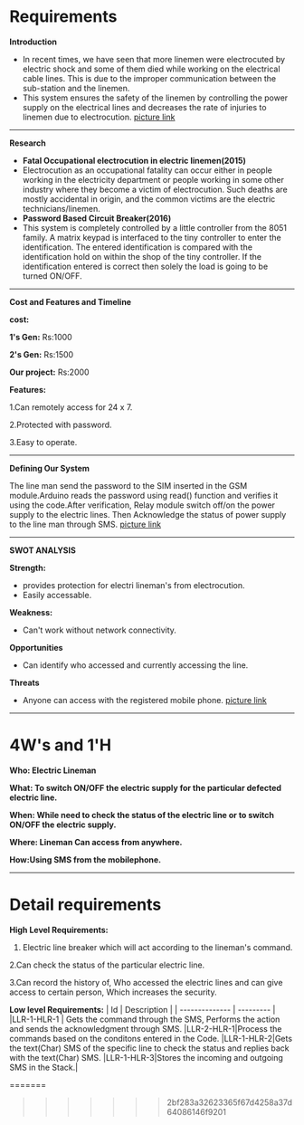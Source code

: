 
# **Requirements**

**Introduction**

- In recent times, we have seen that more linemen were electrocuted by electric shock and some of them died while working on the electrical cable lines. This is due to the improper communication between the sub-station and the linemen.
- This system ensures the safety of the linemen by controlling the power supply on the electrical lines and decreases the rate of injuries to linemen due to electrocution.
[picture link](https://www.google.com/imgres?imgurl=https%3A%2F%2Fhacksterio.s3.amazonaws.com%2Fuploads%2Fattachments%2F294045%2Fgsm-based-home-automation-system-circuit-diagram_vJAuQxqAl0.gif&imgrefurl=https%3A%2F%2Fcreate.arduino.cc%2Fprojecthub%2Fbrink-io%2Fgsm-based-home-automation-fe5e57&tbnid=vtwGJXn7Up6SnM&vet=12ahUKEwjA__SW4KH0AhVbi9gFHYkZD-sQMygPegUIARDMAQ..i&docid=_4yQ3LCW-Dcm8M&w=954&h=637&itg=1&q=electric%20line%20breaker%20using%20ardiuno%20and%20gsm%20module&ved=2ahUKEwjA__SW4KH0AhVbi9gFHYkZD-sQMygPegUIARDMAQ)
****
**Research**

- **Fatal Occupational electrocution in electric linemen(2015)**
- 
    Electrocution as an occupational fatality can occur either in people working in the electricity department or people working in some other industry where they become a victim of electrocution. Such deaths are mostly accidental in origin, and the common victims are the electric technicians/linemen.
- **Password Based Circuit Breaker(2016)**
- 
     This system is completely controlled by a little controller from the 8051 family. A matrix keypad is interfaced to the tiny controller to enter the identification. The entered identification is compared with the identification hold on within the shop of the tiny controller. If the identification entered is correct then solely the load is going to be turned ON/OFF.
****
**Cost and Features and Timeline**

**cost:** 

**1&#39;s Gen:** Rs:1000

**2&#39;s Gen:** Rs:1500

**Our project:** Rs:2000

**Features:**

1.Can remotely access for 24 x 7.

2.Protected with password.

3.Easy to operate.
****
**Defining Our System**

The line man send the password to the SIM inserted in the GSM module.Arduino reads the password using read() function and verifies it using the code.After verification, Relay module switch off/on the power supply to the electric lines. Then Acknowledge the status of power supply to the line man through SMS.
[picture link](https://www.google.com/imgres?imgurl=x-raw-image%3A%2F%2F%2F9c2c97cceb99cf86d0a26ba300b5723ab31e36a2c9c3ad5c69ad78a71b8c2975&imgrefurl=https%3A%2F%2Fwww.ijariit.com%2Fmanuscripts%2Fv3i3%2FV3I3-1553.pdf&tbnid=hs-Z68yXLJz-LM&vet=12ahUKEwjA__SW4KH0AhVbi9gFHYkZD-sQMygHegUIARC8AQ..i&docid=yDSYoyGoZIIUvM&w=625&h=675&itg=1&q=electric%20line%20breaker%20using%20ardiuno%20and%20gsm%20module&ved=2ahUKEwjA__SW4KH0AhVbi9gFHYkZD-sQMygHegUIARC8AQ)

****
**SWOT ANALYSIS**

**Strength:**
- provides protection for electri lineman's from electrocution.
- Easily accessable.

**Weakness:**
- Can't work without network connectivity. 

**Opportunities**
- Can identify who accessed and currently accessing the line.

**Threats**
- Anyone can access with the registered mobile phone.
[picture link](https://predictabledesigns.com/wp-content/uploads/2017/05/GSM_Fritzing2.jpg)
****

# **4W&#39;s and 1&#39;H**

**Who: Electric Lineman**

**What: To switch ON/OFF the electric supply for the particular defected electric line.**

**When: While need to check the status of the electric line or to switch ON/OFF the electric supply.**

**Where: Lineman Can access from anywhere.**

**How:Using SMS from the mobilephone.**
****
# **Detail requirements**

**High Level Requirements:**

1. Electric line breaker which will act according to the lineman's command.

2.Can check the status of the particular electric line.

3.Can record the history of, Who accessed the electric lines and can give access to certain person, Which increases the security.

**Low level Requirements:**
| Id             |   Description |
| -------------- | --------- |
|LLR-1-HLR-1 |   Gets the command through the SMS, Performs the action and sends the acknowledgment through SMS.
|LLR-2-HLR-1|Process the commands based on the conditons entered in the Code.
|LLR-1-HLR-2|Gets the text(Char) SMS of the specific line to check the status and replies back with the text(Char) SMS.
|LLR-1-HLR-3|Stores the incoming and outgoing SMS in the Stack.|

=======
>>>>>>> 2bf283a32623365f67d4258a37d64086146f9201

